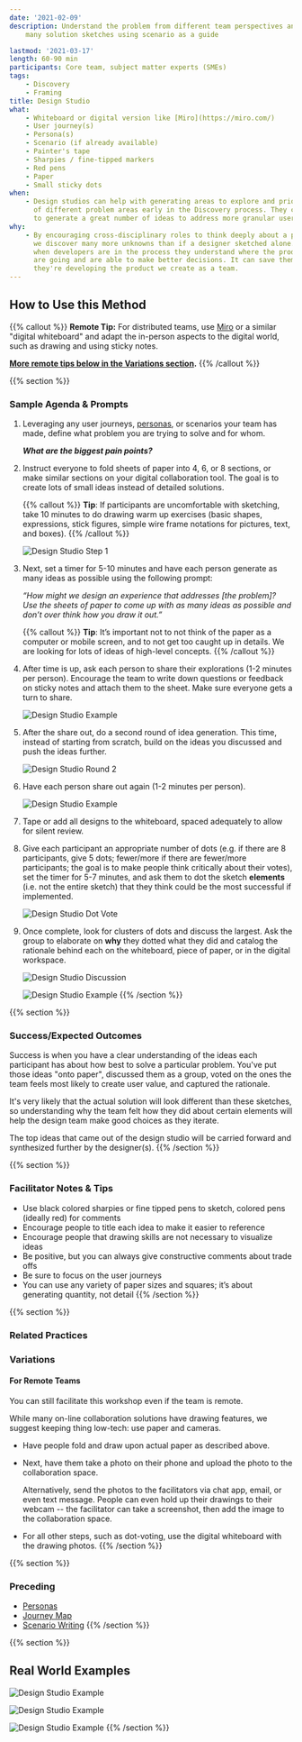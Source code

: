 ```yaml
---
date: '2021-02-09'
description: Understand the problem from different team perspectives and generate
    many solution sketches using scenario as a guide

lastmod: '2021-03-17'
length: 60-90 min
participants: Core team, subject matter experts (SMEs)
tags:
    - Discovery
    - Framing
title: Design Studio
what:
    - Whiteboard or digital version like [Miro](https://miro.com/)
    - User journey(s)
    - Persona(s)
    - Scenario (if already available)
    - Painter's tape
    - Sharpies / fine-tipped markers
    - Red pens
    - Paper
    - Small sticky dots
when:
    - Design studios can help with generating areas to explore and prioritize a range
      of different problem areas early in the Discovery process. They can also be used
      to generate a great number of ideas to address more granular user needs later on.
why:
    - By encouraging cross-disciplinary roles to think deeply about a problem simultaneously,
      we discover many more unknowns than if a designer sketched alone. Additionally,
      when developers are in the process they understand where the product and/or service
      are going and are able to make better decisions. It can save them time later as
      they're developing the product we create as a team.
---
```


## How to Use this Method

{{% callout %}}
**Remote Tip:** For distributed teams, use [Miro](https://miro.com/) or a similar "digital whiteboard" and adapt the in-person aspects to the digital world, such as drawing and using sticky notes.

**[More remote tips below in the Variations section](#variations).**
{{% /callout %}}

{{% section %}}

### Sample Agenda & Prompts

1. Leveraging any user journeys, [personas](/practices/personas), or scenarios your team has made, define what problem you are trying to solve and for whom.

    **_What are the biggest pain points?_**

1. Instruct everyone to fold sheets of paper into 4, 6, or 8 sections, or make similar sections on your digital collaboration tool. The goal is to create lots of small ideas instead of detailed solutions.

    {{% callout %}}
    **Tip**: If participants are uncomfortable with sketching, take 10 minutes to do drawing warm up exercises (basic shapes, expressions, stick figures, simple wire frame notations for pictures, text, and boxes).
    {{% /callout %}}

    ![Design Studio Step 1](images/ds-1.png)

1. Next, set a timer for 5-10 minutes and have each person generate as many ideas as possible using the following prompt:

    _“How might we design an experience that addresses [the problem]? Use the sheets of paper to come up with as many ideas as possible and don’t over think how you draw it out.”_

    {{% callout %}}
    **Tip**: It’s important not to not think of the paper as a computer or mobile screen, and to not get too caught up in details. We are looking for lots of ideas of high-level concepts.
    {{% /callout %}}

1. After time is up, ask each person to share their explorations (1-2 minutes per person). Encourage the team to write down questions or feedback on sticky notes and attach them to the sheet. Make sure everyone gets a turn to share.

    ![Design Studio Example](images/ds-example-1.png)

1. After the share out, do a second round of idea generation. This time, instead of starting from scratch, build on the ideas you discussed and push the ideas further.

    ![Design Studio Round 2](images/ds-2.png)

1. Have each person share out again (1-2 minutes per person).

    ![Design Studio Example](images/ds-example-4.png)

1. Tape or add all designs to the whiteboard, spaced adequately to allow for silent review.

1. Give each participant an appropriate number of dots (e.g. if there are 8 participants, give 5 dots; fewer/more if there are fewer/more participants; the goal is to make people think critically about their votes), set the timer for 5-7 minutes, and ask them to dot the sketch **elements** (i.e. not the entire sketch) that they think could be the most successful if implemented.

    ![Design Studio Dot Vote](images/ds-3.png)

1. Once complete, look for clusters of dots and discuss the largest. Ask the group to elaborate on **why** they dotted what they did and catalog the rationale behind each on the whiteboard, piece of paper, or in the digital workspace.

    ![Design Studio Discussion](images/ds-4.png)

    ![Design Studio Example](images/ds-example-2.png)
    {{% /section %}}

{{% section %}}

### Success/Expected Outcomes

Success is when you have a clear understanding of the ideas each participant has about how best to solve a particular problem. You've put those ideas "onto paper", discussed them as a group, voted on the ones the team feels most likely to create user value, and captured the rationale.

It's very likely that the actual solution will look different than these sketches, so understanding why the team felt how they did about certain elements will help the design team make good choices as they iterate.

The top ideas that came out of the design studio will be carried forward and synthesized further by the designer(s).
{{% /section %}}

{{% section %}}

### Facilitator Notes & Tips

-   Use black colored sharpies or fine tipped pens to sketch, colored pens (ideally red) for comments
-   Encourage people to title each idea to make it easier to reference
-   Encourage people that drawing skills are not necessary to visualize ideas
-   Be positive, but you can always give constructive comments about trade offs
-   Be sure to focus on the user journeys
-   You can use any variety of paper sizes and squares; it’s about generating quantity, not detail
    {{% /section %}}

{{% section %}}

### Related Practices

### Variations

#### For Remote Teams

You can still facilitate this workshop even if the team is remote.

While many on-line collaboration solutions have drawing features, we suggest keeping thing low-tech: use paper and cameras.

-   Have people fold and draw upon actual paper as described above.

-   Next, have them take a photo on their phone and upload the photo to the collaboration space.

    Alternatively, send the photos to the facilitators via chat app, email, or even text message. People can even hold up their drawings to their webcam -- the facilitator can take a screenshot, then add the image to the collaboration space.

-   For all other steps, such as dot-voting, use the digital whiteboard with the drawing photos.
    {{% /section %}}

{{% section %}}

### Preceding

-   [Personas](/practices/personas)
-   [Journey Map](/practices/journey-map)
-   [Scenario Writing](/practices/scenario-writing)
    {{% /section %}}

{{% section %}}

## Real World Examples

![Design Studio Example](images/ds-example-3.png)

![Design Studio Example](images/ds-example-5.png)

![Design Studio Example](images/ds-example-6.png)
{{% /section %}}
